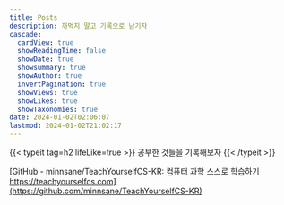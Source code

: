 ```yaml
---
title: Posts
description: 까먹지 말고 기록으로 남기자
cascade:
  cardView: true
  showReadingTime: false
  showDate: true
  showsummary: true
  showAuthor: true
  invertPagination: true
  showViews: true
  showLikes: true
  showTaxonomies: true
date: 2024-01-02T02:06:07
lastmod: 2024-01-02T21:02:17
---
```


{{< typeit tag=h2 lifeLike=true >}}
공부한 것들을 기록해보자
{{< /typeit >}}

[GitHub - minnsane/TeachYourselfCS-KR: 컴퓨터 과학 스스로 학습하기 https://teachyourselfcs.com](https://github.com/minnsane/TeachYourselfCS-KR)